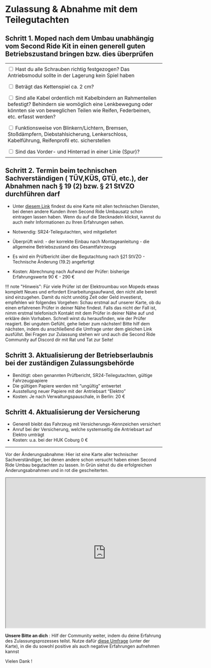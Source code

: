 # Zulassung & Abnahme mit dem Teilegutachten

## Schritt 1. Moped nach dem Umbau unabhängig vom Second Ride Kit in einen generell guten Betriebszustand bringen bzw. dies überprüfen

<table style="width:100%; border-collapse: collapse;">
  <tr>
    <td style="padding: 8px;">
      <input type="checkbox"> Hast du alle Schrauben richtig festgezogen? Das Antriebsmodul sollte in der Lagerung kein Spiel haben
    </td>
  </tr>
  <tr>
    <td style="padding: 8px;">
      <input type="checkbox"> Beträgt das Kettenspiel ca. 2 cm?
    </td>
  </tr>
  <tr>
    <td style="padding: 8px;">
      <input type="checkbox"> Sind alle Kabel ordentlich mit Kabelbindern an Rahmenteilen befestigt? Behindern sie womöglich eine Lenkbewegung oder könnten sie von beweglichen Teilen wie Reifen, Federbeinen, etc. erfasst werden?
    </td>
  </tr>
  <tr>
    <td style="padding: 8px;">
      <input type="checkbox"> Funktionsweise von Blinkern/Lichtern, Bremsen, Stoßdämpfern, Diebstahlsicherung, Lenkerschloss, Kabelführung, Reifenprofil etc. sicherstellen
    </td>
  </tr>
  <tr>
    <td style="padding: 8px;">
      <input type="checkbox"> Sind das Vorder- und Hinterrad in einer Linie (Spur)?
    </td>
  </tr>
</table>

## Schritt 2. Termin beim technischen Sachverständigen ( TÜV,KÜS, GTÜ, etc.), der Abnahmen nach § 19 (2) bzw. § 21 StVZO durchführen darf

- Unter [diesem Link](https://second-ride.de/zulassung) findest du eine Karte mit allen technischen Diensten, bei denen andere Kunden ihren Second Ride Umbausatz schon eintragen lassen haben. Wenn du auf die Stecknadeln klickst, kannst du auch mehr Informationen zu Ihren Erfahrungen sehen.
- Notwendig: SR24-Teilegutachten, wird mitgeliefert
- Überprüft wird: 
        - der korrekte Einbau nach Montageanleitung
        - die allgemeine Betriebszustand des Gesamtfahrzeugs

 - Es wird ein Prüfbericht über die Begutachtung nach §21 StVZO - Technische Änderung (19.2) angefertigt
 - Kosten: Abrechnung nach Aufwand der Prüfer: bisherige Erfahrungswerte 90 € - 290 €

!!! note "Hinweis":
    Für viele Prüfer ist der Elektroumbau von Mopeds etwas komplett Neues und erfordert Einarbeitungsaufwand, den nicht alle bereit sind einzugehen. Damit du nicht unnötig Zeit oder Geld investierst, empfehlen wir folgendes Vorgehen: Schau erstmal auf unserer Karte, ob du einen erfahrenen Prüfer in deiner Nähe findest. Falls das nicht der Fall ist, nimm erstmal telefonisch Kontakt mit dem Prüfer in deiner Nähe auf und erkläre dein Vorhaben. Schnell wirst du herausfinden, wie der Prüfer reagiert. Bei ungutem Gefühl, gehe lieber zum nächsten! Bitte hilf dem nächsten, indem du anschließend die Umfrage unter dem gleichen Link ausfüllst. Bei Fragen zur Zulassung stehen wir und auch die Second Ride Community auf Discord dir mit Rat und Tat zur Seite!

## Schritt 3. Aktualisierung der Betriebserlaubnis bei der zuständigen Zulassungsbehörde

- Benötigt: oben genannten Prüfbericht, SR24-Teilegutachten, gültige Fahrzeugpapiere
- Die gültigen Papiere werden mit “ungültig” entwertet
- Ausstellung neuer Papiere mit der Antriebsart “Elektro”
- Kosten: Je nach Verwaltungspauschale, in Berlin: 20 €

## Schritt 4. Aktualisierung der Versicherung

- Generell bleibt das Fahrzeug mit Versicherungs-Kennzeichen versichert
- Anruf bei der Versicherung, welche systemseitig die Antriebsart auf Elektro umträgt
- Kosten: u.a. bei der HUK Coburg 0 €
  
---

Vor der Änderungsabnahme: 
Hier ist eine Karte aller technischer Sachverständiger, bei denen andere schon versucht haben einen Second Ride Umbau begutachten zu lassen. In Grün siehst du die erfolgreichen Änderungsabnahmen und in rot die gescheiterten.



<iframe src="https://www.google.com/maps/d/u/0/embed?mid=1CDf_Qp0kNb1LnjTww2guJW_Abqq2x08&ehbc=2E312F" width="640" height="480"></iframe>


**Unsere Bitte an dich** : Hilf der Community weiter, indem du deine Erfahrung des Zulassungsprozesses teilst. Nutze dafür [diese Umfrage](https://second-ride.de/zulassung) (unter der Karte), in die du sowohl positive als auch negative Erfahrungen aufnehmen kannst

Vielen Dank !



